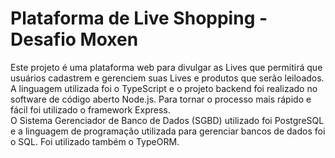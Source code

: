 # Plataforma de Live Shopping - Desafio Moxen
Este projeto é uma plataforma web para divulgar as Lives que permitirá que usuários cadastrem e gerenciem suas Lives e produtos que serão leiloados.  
A linguagem utilizada foi o TypeScript e o projeto backend foi realizado no software de código aberto Node.js.
Para tornar o processo mais rápido e fácil foi utilizado o framework Express.  
O Sistema Gerenciador de Banco de Dados (SGBD) utilizado foi PostgreSQL e a linguagem de programação utilizada para gerenciar bancos de dados foi o SQL. Foi utilizado também o TypeORM. 


